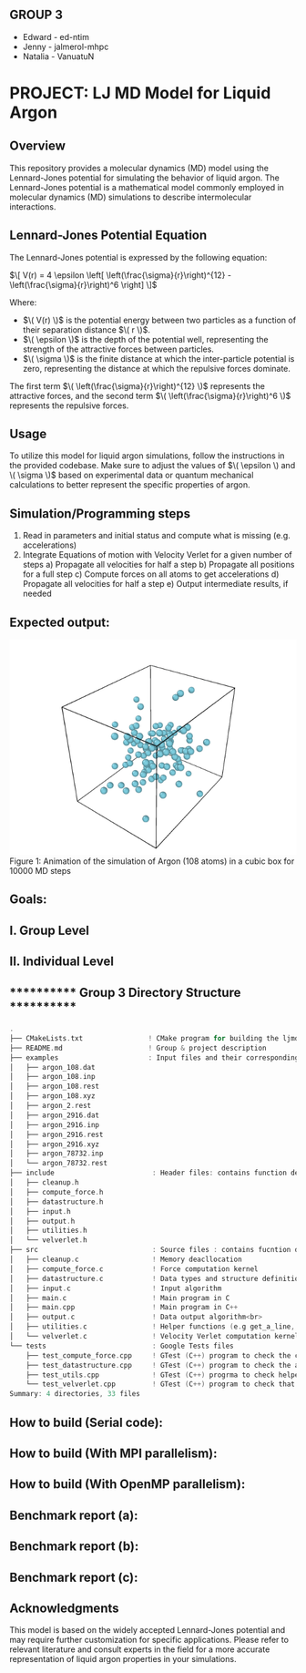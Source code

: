 ## GROUP 3
- Edward  -  ed-ntim
- Jenny   -  jalmerol-mhpc
- Natalia -  VanuatuN 

# PROJECT:  LJ MD Model for Liquid Argon

## Overview

This repository provides a molecular dynamics (MD) model using the Lennard-Jones potential 
for simulating the behavior of liquid argon. The Lennard-Jones potential is a mathematical 
model commonly employed in molecular dynamics (MD) simulations to describe intermolecular interactions.

## Lennard-Jones Potential Equation

The Lennard-Jones potential is expressed by the following equation:

$\[ V(r) = 4 \epsilon \left[ \left(\frac{\sigma}{r}\right)^{12} - \left(\frac{\sigma}{r}\right)^6 \right] \]$

Where:
- $\( V(r) \)$ is the potential energy between two particles as a function of their separation distance $\( r \)$.
- $\( \epsilon \)$ is the depth of the potential well, representing the strength of the attractive forces between particles.
- $\( \sigma \)$ is the finite distance at which the inter-particle potential is zero, representing the distance at which 
the repulsive forces dominate.

The first term $\( \left(\frac{\sigma}{r}\right)^{12} \)$ represents the attractive forces, 
and the second term $\( \left(\frac{\sigma}{r}\right)^6 \)$ represents the repulsive forces.

## Usage

To utilize this model for liquid argon simulations, follow the instructions in the provided codebase. 
Make sure to adjust the values of $\( \epsilon \) and \( \sigma \)$ based on experimental data or 
quantum mechanical calculations to better represent the specific properties of argon.


## Simulation/Programming steps
1. Read in parameters and initial status and compute what is missing (e.g. accelerations)
2. Integrate Equations of motion with Velocity Verlet for a given number of steps
a) Propagate all velocities for half a step
b) Propagate all positions for a full step
c) Compute forces on all atoms to get accelerations
d) Propagate all velocities for half a step
e) Output intermediate results, if needed

## Expected output:
![Animation](ljmd.gif)\
Figure 1: Animation of the simulation of Argon (108 atoms) in a cubic box for 10000 MD steps

## Goals:

## I. Group Level

## II. Individual Level

## **********  Group 3 Directory Structure  **********
```C
.
├── CMakeLists.txt                ! CMake program for building the ljmd simulation program
├── README.md                     ! Group & project description
├── examples                      : Input files and their corresponding output files
│   ├── argon_108.dat
│   ├── argon_108.inp
│   ├── argon_108.rest
│   ├── argon_108.xyz
│   ├── argon_2.rest
│   ├── argon_2916.dat
│   ├── argon_2916.inp
│   ├── argon_2916.rest
│   ├── argon_2916.xyz
│   ├── argon_78732.inp
│   └── argon_78732.rest
├── include                        : Header files: contains function declarations
│   ├── cleanup.h
│   ├── compute_force.h
│   ├── datastructure.h
│   ├── input.h
│   ├── output.h
│   ├── utilities.h
│   └── velverlet.h
├── src                            : Source files : contains fucntion description
│   ├── cleanup.c                  ! Memory deacllocation
│   ├── compute_force.c            ! Force computation kernel
│   ├── datastructure.c            ! Data types and structure definition
│   ├── input.c                    ! Input algorithm
│   ├── main.c                     ! Main program in C
│   ├── main.cpp                   ! Main program in C++
│   ├── output.c                   ! Data output algorithm<br>
│   ├── utilities.c                ! Helper functions (e.g get_a_line, pbc...)
│   └── velverlet.c                ! Velocity Verlet computation kernel
└── tests                          : Google Tests files
    ├── test_compute_force.cpp     ! GTest (C++) program to check the correctness of the force computation kernel
    ├── test_datastructure.cpp     ! GTest (C++) program to check the accuracy of data handling
    ├── test_utils.cpp             ! GTest (C++) progrma to check helper functions used in the main program
    └── test_velverlet.cpp         ! GTest (C++) program to check that velocities are computed correctly
Summary: 4 directories, 33 files
```

## How to build (Serial code):

## How to build (With MPI parallelism):

## How to build (With OpenMP parallelism):



## Benchmark report (a):

## Benchmark report (b):

## Benchmark report (c):

## Acknowledgments

This model is based on the widely accepted Lennard-Jones potential and may require further customization for specific applications. Please refer to relevant literature and consult experts in the field for a more accurate representation of liquid argon properties in your simulations.